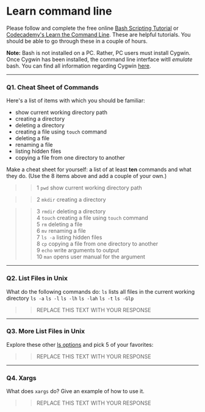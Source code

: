# Learn command line

Please follow and complete the free online [Bash Scripting Tutorial](https://ryanstutorials.net/bash-scripting-tutorial/) or [Codecademy's Learn the Command Line](https://www.codecademy.com/learn/learn-the-command-line). These are helpful tutorials. You should be able to go through these in a couple of hours.

**Note:** Bash is not installed on a PC. Rather, PC users must install Cygwin. Once Cygwin has been installed, the command line interface witll _emulate_ bash. You can find all information regarding Cygwin [here](https://www.cygwin.com/).

---

### Q1.  Cheat Sheet of Commands

Here's a list of items with which you should be familiar:
* show current working directory path
* creating a directory
* deleting a directory
* creating a file using `touch` command
* deleting a file
* renaming a file
* listing hidden files
* copying a file from one directory to another

Make a cheat sheet for yourself: a list of at least **ten** commands and what they do.  (Use the 8 items above and add a couple of your own.)

> > 1 `pwd` show current working directory path  

> > 2 `mkdir` creating a directory  

> > 3 `rmdir` deleting a directory  
> > 4 `touch` creating a file using `touch` command  
> > 5 `rm` deleting a file  
> > 6 `mv` renaming a file  
> > 7 `ls -a` listing hidden files  
> > 8 `cp` copying a file from one directory to another  
> > 9 `echo` write arguments to output  
> > 10 `man` opens user manual for the argument
---

### Q2.  List Files in Unix

What do the following commands do:
`ls` lists all files in the current working directory
`ls -a`
`ls -l`
`ls -lh`
`ls -lah`
`ls -t`
`ls -Glp`

> > REPLACE THIS TEXT WITH YOUR RESPONSE

---

### Q3.  More List Files in Unix

Explore these other [ls options](http://www.techonthenet.com/unix/basic/ls.php) and pick 5 of your favorites:

> > REPLACE THIS TEXT WITH YOUR RESPONSE

---

### Q4.  Xargs

What does `xargs` do? Give an example of how to use it.

> > REPLACE THIS TEXT WITH YOUR RESPONSE



